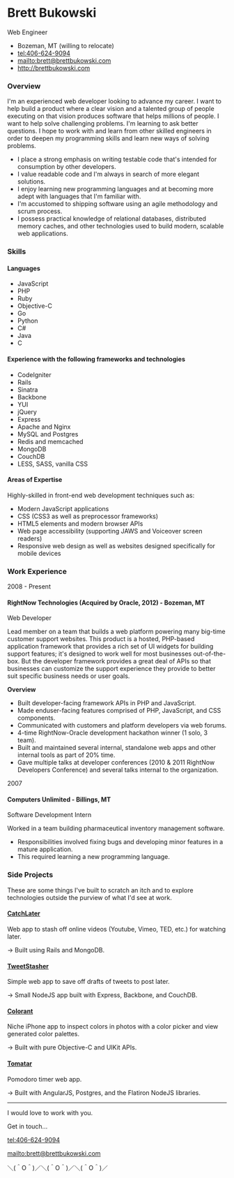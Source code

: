 # Brett Bukowski

Web Engineer

- Bozeman, MT (willing to relocate)
- <tel:406-624-9094>
- <mailto:brett@brettbukowski.com>
- <http://brettbukowski.com>

### Overview

I'm an experienced web developer looking to advance my career. I want to help build a product where a clear vision and a talented group of people executing on that vision produces software that helps millions of people. I want to help solve challenging problems. I'm learning to ask better questions. I hope to work with and learn from other skilled engineers in order to deepen my programming skills and learn new ways of solving problems.

* I place a strong emphasis on writing testable code that's intended for consumption by other developers.
* I value readable code and I'm always in search of more elegant solutions.
* I enjoy learning new programming languages and at becoming more adept with languages that I'm familiar with.
* I'm accustomed to shipping software using an agile methodology and scrum process.
* I possess practical knowledge of relational databases, distributed memory caches, and other technologies used to build modern, scalable web applications.

### Skills

#### Languages

* JavaScript
* PHP
* Ruby
* Objective-C
* Go
* Python
* C#
* Java
* C

#### Experience with the following frameworks and technologies

* CodeIgniter
* Rails
* Sinatra
* Backbone
* YUI
* jQuery
* Express
* Apache and Nginx
* MySQL and Postgres
* Redis and memcached
* MongoDB
* CouchDB
* LESS, SASS, vanilla CSS

#### Areas of Expertise

Highly-skilled in front-end web development techniques such as:

*   Modern JavaScript applications
*   CSS (CSS3 as well as preprocessor frameworks)
*   HTML5 elements and modern browser APIs
*   Web page accessibility (supporting JAWS and Voiceover screen readers)
*   Responsive web design as well as websites designed specifically for mobile devices

### Work Experience


2008 - Present

#### RightNow Technologies (Acquired by Oracle, 2012) - Bozeman, MT

Web Developer

Lead member on a team that builds a web platform powering many big-time customer support websites. This product is a hosted, PHP-based application framework that provides a rich set of UI widgets for building support features; it's designed to work well for most businesses out-of-the-box. But the developer framework provides a great deal of APIs so that businesses can customize the support experience they provide to better suit specific business needs or user goals.

**Overview**

* Built developer-facing framework APIs in PHP and JavaScript.
* Made enduser-facing features comprised of PHP, JavaScript, and CSS components.
* Communicated with customers and platform developers via web forums.
* 4-time RightNow-Oracle development hackathon winner (1 solo, 3 team).
* Built and maintained several internal, standalone web apps and other internal tools as part of 20% time.
* Gave multiple talks at developer conferences (2010 & 2011 RightNow Developers Conference) and several talks internal to the organization.


2007

#### Computers Unlimited - Billings, MT

Software Development Intern

Worked in a team building pharmaceutical inventory management software.

* Responsibilities involved fixing bugs and developing minor features in a mature application.
* This required learning a new programming language.

### Side Projects

These are some things I've built to scratch an itch and to explore technologies outside the purview of what I'd see at work.

#### [CatchLater](https://catchlater.com)

Web app to stash off online videos (Youtube, Vimeo, TED, etc.) for watching later.

→ Built using Rails and MongoDB.

#### [TweetStasher](http://tweetstasher.com)

Simple web app to save off drafts of tweets to post later.

→ Small NodeJS app built with Express, Backbone, and CouchDB.

#### [Colorant](http://colorantapp.com)

Niche iPhone app to inspect colors in photos with a color picker and view generated color palettes.

→ Built with pure Objective-C and UIKit APIs.

#### [Tomatar](http://tomatar.com)

Pomodoro timer web app.

→ Built with AngularJS, Postgres, and the Flatiron NodeJS libraries.


*****

I would love to work with you.

Get in touch...

<tel:406-624-9094>

<mailto:brett@brettbukowski.com>

＼(＾O＾)／＼(＾O＾)／＼(＾O＾)／
